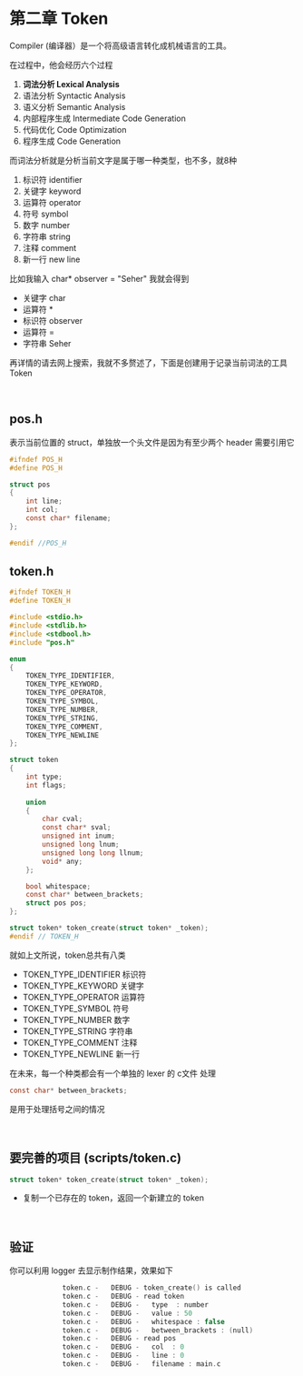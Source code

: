 # 第二章 Token

Compiler (编译器）是一个将高级语言转化成机械语言的工具。

在过程中，他会经历六个过程

1. __词法分析 Lexical Analysis__
2. 语法分析 Syntactic Analysis
3. 语义分析 Semantic Analysis
4. 内部程序生成 Intermediate Code Generation
5. 代码优化 Code Optimization
6. 程序生成 Code Generation

而词法分析就是分析当前文字是属于哪一种类型，也不多，就8种

1. 标识符 identifier
2. 关键字 keyword
3. 运算符 operator
4. 符号 symbol
5. 数字 number
6. 字符串 string
7. 注释 comment
8. 新一行 new line

比如我输入 char* observer = "Seher" 我就会得到

- 关键字 char
- 运算符 *
- 标识符 observer
- 运算符 =
- 字符串 Seher

再详情的请去网上搜索，我就不多赘述了，下面是创建用于记录当前词法的工具 Token

<br>

## pos.h

表示当前位置的 struct，单独放一个头文件是因为有至少两个 header 需要引用它

```c
#ifndef POS_H
#define POS_H

struct pos
{
    int line;
    int col;
    const char* filename;
};

#endif //POS_H
```

## token.h

```c
#ifndef TOKEN_H
#define TOKEN_H

#include <stdio.h>
#include <stdlib.h>
#include <stdbool.h>
#include "pos.h"

enum
{
    TOKEN_TYPE_IDENTIFIER,
    TOKEN_TYPE_KEYWORD,
    TOKEN_TYPE_OPERATOR,
    TOKEN_TYPE_SYMBOL,
    TOKEN_TYPE_NUMBER,
    TOKEN_TYPE_STRING,
    TOKEN_TYPE_COMMENT,
    TOKEN_TYPE_NEWLINE
};

struct token
{
    int type;
    int flags;
    
    union
    {
        char cval;
        const char* sval;
        unsigned int inum;
        unsigned long lnum;
        unsigned long long llnum;
        void* any;
    };

    bool whitespace;
    const char* between_brackets;
    struct pos pos;
};

struct token* token_create(struct token* _token);
#endif // TOKEN_H
```

就如上文所说，token总共有八类
- TOKEN_TYPE_IDENTIFIER 标识符 
- TOKEN_TYPE_KEYWORD 关键字
- TOKEN_TYPE_OPERATOR 运算符 
- TOKEN_TYPE_SYMBOL 符号 
- TOKEN_TYPE_NUMBER 数字 
- TOKEN_TYPE_STRING 字符串 
- TOKEN_TYPE_COMMENT 注释 
- TOKEN_TYPE_NEWLINE 新一行

在未来，每一个种类都会有一个单独的 lexer 的 c文件 处理

```c
const char* between_brackets;
```

是用于处理括号之间的情况

<br>

## 要完善的项目 (scripts/token.c)

```c
struct token* token_create(struct token* _token);
```
- 复制一个已存在的 token，返回一个新建立的 token

<br>

## 验证

你可以利用 logger 去显示制作结果，效果如下

```c
             token.c -   DEBUG - token_create() is called
             token.c -   DEBUG - read token
             token.c -   DEBUG -   type  : number
             token.c -   DEBUG -   value : 50
             token.c -   DEBUG -   whitespace : false
             token.c -   DEBUG -   between_brackets : (null)
             token.c -   DEBUG - read pos
             token.c -   DEBUG -   col  : 0
             token.c -   DEBUG -   line : 0
             token.c -   DEBUG -   filename : main.c
```